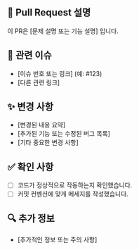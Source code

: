 ## 📜 Pull Request 설명

이 PR은 [문제 설명 또는 기능 설명] 입니다.

## 🔗 관련 이슈

- [이슈 번호 또는 링크] (예: #123)
- [다른 관련 링크]

## ✨ 변경 사항

- [변경된 내용 요약]
- [추가된 기능 또는 수정된 버그 목록]
- [기타 중요한 변경 사항]

## ✅ 확인 사항

- [ ] 코드가 정상적으로 작동하는지 확인했습니다.
- [ ] 커밋 컨벤션에 맞게 메세지를 작성했습니다.

## 🔍 추가 정보

- [추가적인 정보 또는 주의 사항]
